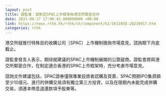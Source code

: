 ```yaml
---
layout: post
title: 證監會：就制定SPAC上市框架與港交所緊密合作
date: 2021-09-17 17:06:42.000000000 +08:00
link: https://news.rthk.hk/rthk/ch/component/k2/1611058-20210917.htm
categories: rthk
---
```


港交所就推行特殊目的收購公司（SPAC）上市機制徵詢市場意見，諮詢期下月底截止。

證監會發言人表示，期待就建議的SPAC上市機制展開的公眾磋商。證監會將與港交所緊密合作，在制定適合香港的SPAC上市框架時，充分考慮市場意見。

諮詢文件建議包括，SPAC證券僅限專業投資者認購及買賣、SPAC預期IPO集資額至少10億元、進行的併購交易須有獨立第三方投資，以及在限期內未能完成併購交易，須連本帶息退還款項予股東等。
